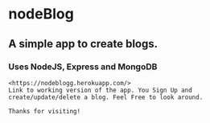 # nodeBlog
## A simple app to create blogs.
### Uses NodeJS, Express and MongoDB

```
<https://nodeblogg.herokuapp.com/>
Link to working version of the app. You Sign Up and create/update/delete a blog. Feel Free to look around.

Thanks for visiting! 

```
